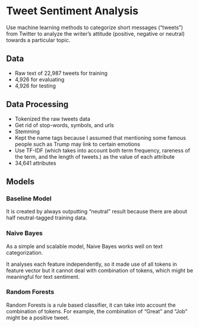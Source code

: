 # Tweet Sentiment Analysis


Use machine learning methods to categorize short messages (“tweets”) from Twitter to analyze the writer’s attitude (positive, negative or neutral) towards a particular topic.

## Data
- Raw text of 22,987 tweets for training
- 4,926 for evaluating
- 4,926 for testing

## Data Processing 
- Tokenized the raw tweets data
- Get rid of stop-words, symbols, and urls
- Stemming
- Kept the name tags because I assumed that mentioning some famous people such as Trump may link to certain emotions
- Use TF-IDF (which takes into account both term frequency, rareness of the term, and the length of tweets.) as the value of each attribute
- 34,641 attributes

## Models 

### Baseline Model
It is created by always outputting “neutral” result because there are about half neutral-tagged training data. 

### Naive Bayes
As a simple and scalable model, Naive Bayes works well on text categorization. 

It analyses each feature independently, so it made use of all tokens in feature vector but it cannot deal with combination of tokens, which might be meaningful for text sentiment.

### Random Forests
Random Forests is a rule based classifier, it can take into account the combination of tokens. For example, the combination of “Great” and “Job” might be a positive tweet.
